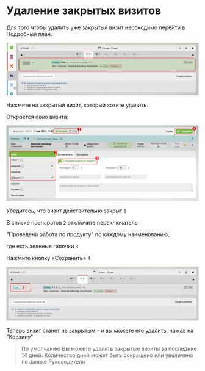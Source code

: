 # Удаление закрытых визитов

Для того чтобы удалить уже закрытый визит необходимо перейти в Подробный план. 

![](../images/delete-rep-vizit.png)

Нажмите на закрытый визит, который хотите удалить.

Откроется окно визита:

![](../images/delete-rep-vizit1.png)

Убедитесь, что визит действительно закрыт `1`

В списке препаратов `2` отключите переключатель 

"Проведена работа по продукту" по каждому наименованию, 

где есть зеленые галочки `3`

Нажмите кнопку «Сохранить» `4`

![](../images/delete-rep-vizit2.png)

Теперь визит станет не закрытым - и вы можете его удалить, нажав на "Корзину"

 > По умолчанию Вы можете удалять закрытые визиты за последние 14 дней. Количество дней может быть сокращено или увеличено по заявке Руководителя
